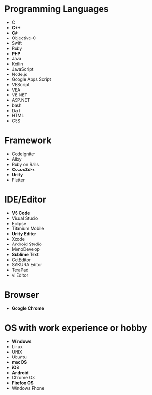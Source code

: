 # Programming Languages
- C
- **C++**
- **C#**
- Objective-C
- Swift
- Ruby
- **PHP**
- Java
- Kotlin
- JavaScript
- Node.js
- Google Apps Script
- VBScript
- VBA
- VB.NET
- ASP.NET
- bash
- Dart
- HTML
- CSS

# Framework
- CodeIgniter
- Alloy
- Ruby on Rails
- **Cocos2d-x**
- **Unity**
- Flutter

# IDE/Editor

- **VS Code**
- Visual Studio
- Eclipse
- Titanium Mobile
- **Unity Editor**
- Xcode
- Android Studio
- MonoDevelop
- **Sublime Text**
- CotEditor
- SAKURA Editor
- TeraPad
- vi Editor

# Browser
- **Google Chrome**

# OS with work experience or hobby
- **Windows**
- Linux
- UNIX
- Ubuntu
- **macOS**
- **iOS**
- **Android**
- Chrome OS
- **Firefox OS**
- Windows Phone
